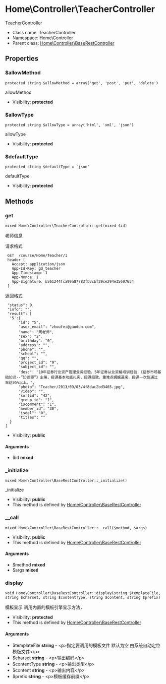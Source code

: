 Home\Controller\TeacherController
===============

TeacherController




* Class name: TeacherController
* Namespace: Home\Controller
* Parent class: [Home\Controller\BaseRestController](Home-Controller-BaseRestController.md)





Properties
----------


### $allowMethod

    protected string $allowMethod = array('get', 'post', 'put', 'delete')

allowMethod



* Visibility: **protected**


### $allowType

    protected string $allowType = array('html', 'xml', 'json')

allowType



* Visibility: **protected**


### $defaultType

    protected string $defaultType = 'json'

defaultType



* Visibility: **protected**


Methods
-------


### get

    mixed Home\Controller\TeacherController::get(mixed $id)

老师信息

请求格式

```
 GET  /course/Home/Teacher/1
 header [
   Accept: application/json
   App-Id-Key: gd_teacher
   App-Timestamp: 1
   App-Nonce: 1
   App-Signature: b561244fca99a87783fb3cbf29ce294e35607634
 ]

```



返回格式

```
 "status": 0,
 "info": "",
 "result": [
  '5':{
      "id": "5",
      "user_email": "zhoufei@gaodun.com",
      "name": "周老师",
      "sex": "2",
      "brithday": "0",
      "address": "",
      "phone": "",
      "school": "",
      "qq": "",
      "project_id": "9",
      "subject_id": "",
      "desc": "10年证券行业资产管理业务经验，5年证券从业资格培训经验，《证券市场基础知识--“知识源”》主编，授课基本功底扎实，授课细致，重难点娓娓道来，授课一次性通过率达95%以上。",
      "photo": "Teacher/2013/09/03/4f8dac2bd3465.jpg",
      "video": "",
      "sortid": "42",
      "group_id": "1",
      "iscomment": "1",
      "member_id": "30",
      "isdel": "0",
      "titles": ""
  }
]

```

* Visibility: **public**


#### Arguments
* $id **mixed**



### _initialize

    mixed Home\Controller\BaseRestController::_initialize()

_initialize



* Visibility: **public**
* This method is defined by [Home\Controller\BaseRestController](Home-Controller-BaseRestController.md)




### __call

    mixed Home\Controller\BaseRestController::__call($method, $args)





* Visibility: **public**
* This method is defined by [Home\Controller\BaseRestController](Home-Controller-BaseRestController.md)


#### Arguments
* $method **mixed**
* $args **mixed**



### display

    void Home\Controller\BaseRestController::display(string $templateFile, string $charset, string $contentType, string $content, string $prefix)

模板显示 调用内置的模板引擎显示方法，



* Visibility: **protected**
* This method is defined by [Home\Controller\BaseRestController](Home-Controller-BaseRestController.md)


#### Arguments
* $templateFile **string** - &lt;p&gt;指定要调用的模板文件
默认为空 由系统自动定位模板文件&lt;/p&gt;
* $charset **string** - &lt;p&gt;输出编码&lt;/p&gt;
* $contentType **string** - &lt;p&gt;输出类型&lt;/p&gt;
* $content **string** - &lt;p&gt;输出内容&lt;/p&gt;
* $prefix **string** - &lt;p&gt;模板缓存前缀&lt;/p&gt;


